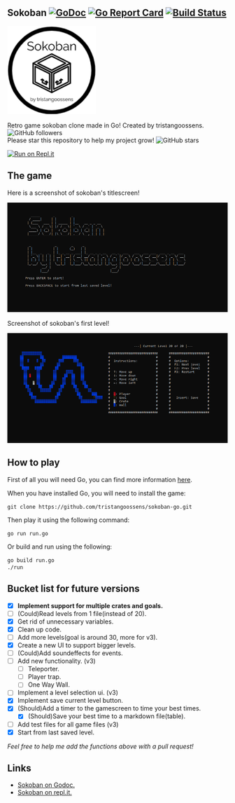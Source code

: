 ## Sokoban [![GoDoc](https://godoc.org/github.com/tristangoossens/sokoban-go/src?status.svg)](https://godoc.org/github.com/tristangoossens/sokoban-go/src) [![Go Report Card](https://goreportcard.com/badge/github.com/tristangoossens/sokoban-go)](https://goreportcard.com/report/github.com/tristangoossens/sokoban-go) [![Build Status](https://travis-ci.com/tristangoossens/sokoban-go.svg?branch=master)](https://travis-ci.com/tristangoossens/sokoban-go)

![Logo](https://github.com/tristangoossens/sokoban-go/blob/master/img/v2/sokoban-logo.png)

Retro game sokoban clone made in Go! Created by tristangoossens. ![GitHub followers](https://img.shields.io/github/followers/tristangoossens?style=social)  
Please star this repository to help my project grow! ![GitHub stars](https://img.shields.io/github/stars/tristangoossens/sokoban-go?style=social)

[![Run on Repl.it](https://repl.it/badge/github/tristangoossens/sokoban)](https://repl.it/@tristangoossens/sokoban-go#README.md) 

## The game

Here is a screenshot of sokoban's titlescreen! 

![Titlescreen](https://github.com/tristangoossens/sokoban-go/blob/master/img/v1/game-titlescreen.png)

Screenshot of sokoban's first level!

![Level1](https://github.com/tristangoossens/sokoban-go/blob/master/img/v1/game-gamescreen.png)

## How to play

First of all you will need Go, you can find more information [here](https://golang.org/).

When you have installed Go, you will need to install the game:

```shell
git clone https://github.com/tristangoossens/sokoban-go.git
```

Then play it using the following command:

```shell
go run run.go
```

Or build and run using the following:

```
go build run.go
./run
```

## Bucket list for future versions

- [x] **Implement support for multiple crates and goals.**
- [ ] (Could)Read levels from 1 file(instead of 20).
- [x] Get rid of unnecessary variables.
- [x] Clean up code.
- [ ] Add more levels(goal is around 30, more for v3).
- [x] Create a new UI to support bigger levels.
- [ ] (Could)Add soundeffects for events.
- [ ] Add new functionality. (v3)
    - [ ] Teleporter.
    - [ ] Player trap.
    - [ ] One Way Wall.
- [ ] Implement a level selection ui. (v3)
- [x] Implement save current level button.
- [x] (Should)Add a timer to the gamescreen to time your best times.
    - [x] (Should)Save your best time to a markdown file(table).
- [ ] Add test files for all game files (v3)
- [x] Start from last saved level.

*Feel free to help me add the functions above with a pull request!*

## Links

- [Sokoban on Godoc.](https://godoc.org/github.com/tristangoossens/sokoban-go/game)
- [Sokoban on repl.it.](https://repl.it/@tristangoossens/sokoban-go)

